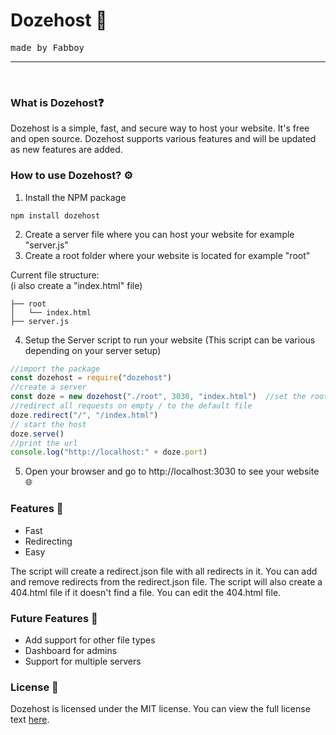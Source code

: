 # Dozehost 🚀
<tt>made by Fabboy </tt>
<hr>
<br>

### What is Dozehost❓
Dozehost is a simple, fast, and secure way to host your website. It's free and open source. Dozehost supports various features and will be updated as new features are added.

### How to use Dozehost? ⚙️
1. Install the NPM package
```
npm install dozehost
```
2. Create a server file where you can host your website for example "server.js"
3. Create a root folder where your website is located for example "root"

Current file structure:    
(i also create a "index.html" file)
```
├── root 
│   └── index.html
├── server.js
```            
4. Setup the Server script to run your website
   (This script can be various depending on your server setup)
```js
//import the package
const dozehost = require("dozehost")
//create a server
const doze = new dozehost("./root", 3030, "index.html")  //set the root folder, the port, and the default file
//redirect all requests on empty / to the default file
doze.redirect("/", "/index.html")
// start the host
doze.serve()
//print the url
console.log("http://localhost:" + doze.port)
```
5. Open your browser and go to http://localhost:3030 to see your website 🌐


### Features 🔧
- Fast
- Redirecting
- Easy

The script will create a redirect.json file with all redirects in it. You can add and remove redirects from the redirect.json file. 
The script will also create a 404.html file if it doesn't find a file. You can edit the 404.html file.
                 
### Future Features 🚀
- Add support for other file types
- Dashboard for admins
- Support for multiple servers

### License 🔑
Dozehost is licensed under the MIT license. You can view the full license text [here](https://github.com/Fabbboy/dozehost/blob/master/license.md).


